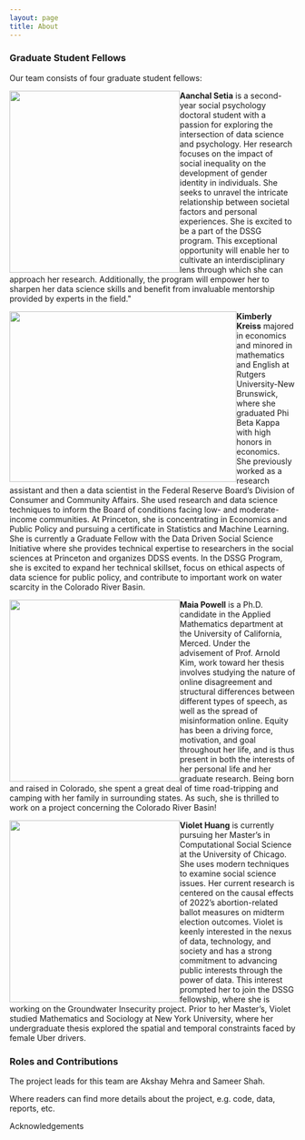 ```yaml
---
layout: page
title: About
---
```


### Graduate Student Fellows

Our team consists of four graduate student fellows: 

<img style="float: left;" src="{{site.url }}{{site.baseurl }}/assets/img/Aanchal.png" width="300" height="320" margin-right=20px /> **Aanchal Setia** is a second-year social psychology doctoral student with a passion for exploring the intersection of data science and psychology. Her research focuses on the impact of social inequality on the development of gender identity in individuals. She seeks to unravel the intricate relationship between societal factors and personal experiences. She is excited to be a part of the DSSG program. This exceptional opportunity will enable her to cultivate an interdisciplinary lens through which she can approach her research. Additionally, the program will empower her to sharpen her data science skills and benefit from invaluable mentorship provided by experts in the field." 
     
<img style="float: left;" src="{{site.url }}{{site.baseurl }}/assets/img/Princeton Winter headshot.jpeg" width="400" height="300" margin-right=20px /> **Kimberly Kreiss** majored in economics and minored in mathematics and English at Rutgers University-New Brunswick, where she graduated Phi Beta Kappa with high honors in economics. She previously worked as a research assistant and then a data scientist in the Federal Reserve Board’s Division of Consumer and Community Affairs. She used research and data science techniques to inform the Board of conditions facing low- and moderate-income communities. At Princeton, she is concentrating in Economics and Public Policy and pursuing a certificate in Statistics and Machine Learning. She is currently a Graduate Fellow with the Data Driven Social Science Initiative where she provides technical expertise to researchers in the social sciences at Princeton and organizes DDSS events. In the DSSG Program, she is excited to expand her technical skillset, focus on ethical aspects of data science for public policy, and contribute to important work on water scarcity in the Colorado River Basin.

<img style="float: left;" src="{{site.url }}{{site.baseurl }}/assets/img/greenmaia.png" width="300" height="320" margin-right=20px /> **Maia Powell** is a Ph.D. candidate in the Applied Mathematics department at the University of California, Merced. Under the advisement of Prof. Arnold Kim, work toward her thesis involves studying the nature of online disagreement and structural differences between different types of speech, as well as the spread of misinformation online. Equity has been a driving force, motivation, and goal throughout her life, and is thus present in both the interests of her personal life and her graduate research. Being born and raised in Colorado, she spent a great deal of time road-tripping and camping with her family in surrounding states. As such, she is thrilled to work on a project concerning the Colorado River Basin!

<img style="float: left;" src="{{site.url }}{{site.baseurl }}/assets/img/Screen Shot 2023-06-13 at 6.51.35 PM.png" width="300" height="320" margin-right=20px /> **Violet Huang** is currently pursuing her Master’s in Computational Social Science at the
University of Chicago. She uses modern techniques to examine social science issues. Her current research is centered on the causal effects of 2022’s abortion-related ballot measures on midterm election outcomes. Violet is keenly interested in the nexus of data, technology, and society and has a strong commitment to advancing public interests through the power of data. This interest prompted her to join the DSSG fellowship, where she is working on the Groundwater Insecurity project. Prior to her Master’s, Violet studied Mathematics and Sociology at New York University, where her undergraduate thesis explored the spatial and temporal constraints faced by female Uber drivers.

### Roles and Contributions 

The project leads for this team are Akshay Mehra and Sameer Shah. 

Where readers can find more details about the project, e.g. code, data, reports, etc.

Acknowledgements

